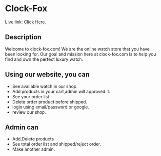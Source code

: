 # Clock-Fox

Live link:  [Click Here](https://clock-fox.web.app/).

## Description
Welcome to clock-fox.com! We are the online watch store that you have been looking for. Our goal and mission here at clock-fox.com is to help you find and own the perfect luxury watch.


## Using our website, you can

* See available watch in our shop.
* Add products in your cart,admin will approved it.
* See your order list.
* Delete order product before shipped.
* login using email/password or google.
* review our shop.

## Admin can 

* Add,Delete products
* See total order list and shipped/reject order.
* Make another admin.

